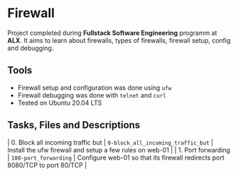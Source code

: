 # Firewall

Project completed during **Fullstack Software Engineering** programm at **ALX**. It aims to learn about firewalls, types of firewalls, firewall setup, config and debugging.

## Tools

* Firewall setup and configuration was done using `ufw`
* Firewall debugging was done with `telnet` and `curl`
* Tested on Ubuntu 20.04 LTS

## Tasks, Files and Descriptions

| 0. Block all incoming traffic but | `0-block_all_incoming_traffic_but` | Install the ufw firewall and setup a few rules on web-01 |
| 1. Port forwarding | `100-port_forwarding` | Configure web-01 so that its firewall redirects port 8080/TCP to port 80/TCP |
